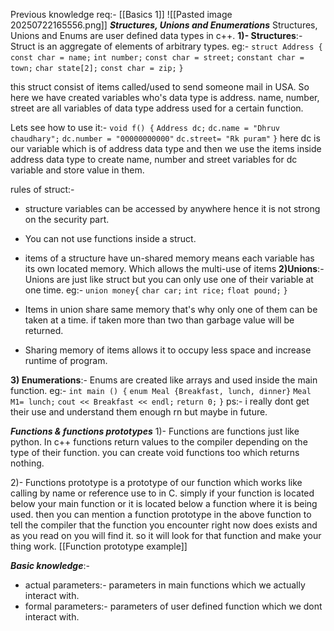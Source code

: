 Previous knowledge req:- [[Basics 1]]
![[Pasted image 20250722165556.png]]
***Structures, Unions and Enumerations***
Structures, Unions and Enums are user defined data types in c++.
**1)- Structures**:- Struct is an aggregate of elements of arbitrary types. 
eg:- 
`struct Address {`
	`const char = name;`
	`int number;`
	`const char = street;`
	`constant char = town;`
	`char state[2];`
	`const char = zip;`
`}`

this struct consist of items called/used to send someone mail in USA. So here we have created variables who's data type is address. name, number, street are all variables of data type address used for a certain function. 

Lets see how to use it:-
`void f() {`
	`Address dc;`
	`dc.name = "Dhruv chaudhary";`
	`dc.number = "00000000000"`
	`dc.street= "Rk puram"`
`}` 
here dc is our variable which is of address data type and then we use the items inside address data type to create name, number and street variables for dc variable and store value in them.

rules of struct:-
- structure variables can be accessed by anywhere hence it is not strong             on the security part. 
- You can not use functions inside a struct.
- items of a structure have un-shared memory means each variable has its own located memory. Which allows the multi-use of items
**2)Unions**:- Unions are just like struct but you can only use one of their variable at one time. 
eg:- `union money{`
		`char car;`
		`int rice;`
		`float pound;`
`}`

- Items in union share same memory that's why only one of them can be taken at a time. if taken more than two than garbage value will be returned. 
- Sharing memory of items allows it to occupy less space and increase runtime of program.

**3) Enumerations**:-  Enums are created like arrays and used inside the main function. 
eg:- 
`int main () {`
	`enum Meal {Breakfast, lunch, dinner}`
	`Meal M1= lunch;`
	`cout << Breakfast << endl;`
	`return 0;`
`}`
ps:- i really dont get their use and understand them enough rn but maybe in future. 

***Functions & functions prototypes*** 
1)- Functions are functions just like python. In c++ functions return values to the compiler depending on the type of their function. you can create void functions too which returns nothing. 

2)- Functions prototype is a prototype of our function which works like calling by name or reference use to in C. simply if your function is located below your main function or it is located below a function where it is being used. then you can mention a function prototype in the above function to tell the compiler that the function you encounter right now does exists and as you read on you will find it. so it will look for that function and make your thing work. 
[[Function prototype example]]


***Basic knowledge***:-
- actual parameters:- parameters in main functions which we actually interact with.
- formal parameters:- parameters of user defined function which we dont interact with.